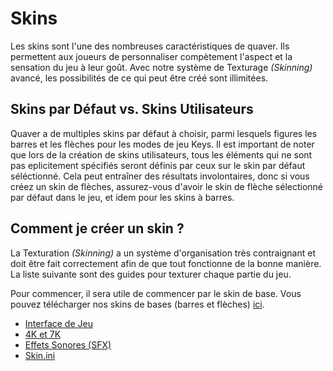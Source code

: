 # Skins
Les skins sont l'une des nombreuses caractéristiques de quaver. Ils permettent aux joueurs de personnaliser compètement l'aspect et la sensation du jeu à leur goût. Avec notre système de Texturage *(Skinning)* avancé, les possibilités de ce qui peut être créé sont illimitées.

## Skins par Défaut vs. Skins Utilisateurs ##
Quaver a de multiples skins par défaut à choisir, parmi lesquels figures les barres et les flèches pour les modes de jeu Keys. Il est important de noter que lors de la création de skins utilisateurs, tous les éléments qui ne sont pas eplicitement spécifiés seront définis par ceux sur le skin par défaut séléctionné. Cela peut entraîner des résultats involontaires, donc si vous créez un skin de flèches, assurez-vous d'avoir le skin de flèche sélectionné par défaut dans le jeu, et idem pour les skins à barres.

## Comment je créer un skin ? ##
La Texturation *(Skinning)* a un système d'organisation très contraignant et doit être fait correctement afin de que tout fonctionne de la bonne manière. La liste suivante sont des guides pour texturer chaque partie du jeu.

Pour commencer, il sera utile de commencer par le skin de base. Vous pouvez télécharger nos skins de bases (barres et flèches) [ici](https://www.dropbox.com/s/09xjrt71rakztnw/Quaver%20Skins.zip?dl=1).

* [Interface de Jeu](/Skins/Interface)
* [4K et 7K](/Skins/Keys)
* [Effets Sonores (SFX)](/Skins/SFX)
* [Skin.ini](/Skins/Skin.ini)
